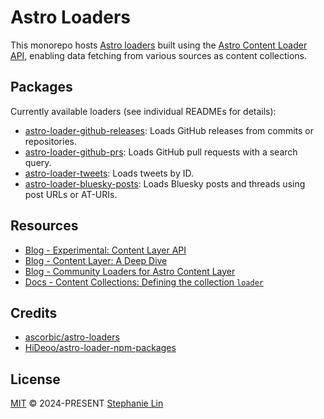 # Astro Loaders

This monorepo hosts [Astro loaders](https://docs.astro.build/en/reference/content-loader-reference/#what-is-a-loader) built using the [Astro Content Loader API](https://docs.astro.build/en/reference/content-loader-reference/), enabling data fetching from various sources as content collections.

## Packages

Currently available loaders (see individual READMEs for details):

- [astro-loader-github-releases](https://github.com/lin-stephanie/astro-loaders/tree/main/packages/astro-loader-github-releases): Loads GitHub releases from commits or repositories.
- [astro-loader-github-prs](https://github.com/lin-stephanie/astro-loaders/tree/main/packages/astro-loader-github-prs): Loads GitHub pull requests with a search query.
- [astro-loader-tweets](https://github.com/lin-stephanie/astro-loaders/tree/main/packages/astro-loader-tweets): Loads tweets by ID.
- [astro-loader-bluesky-posts](https://github.com/lin-stephanie/astro-loaders/tree/main/packages/astro-loader-bluesky-posts): Loads Bluesky posts and threads using post URLs or AT-URIs.

## Resources

- [Blog - Experimental: Content Layer API](https://astro.build/blog/astro-4140/#experimental-content-layer-api)
- [Blog - Content Layer: A Deep Dive](https://astro.build/blog/content-layer-deep-dive/)
- [Blog - Community Loaders for Astro Content Layer](https://astro.build/blog/community-loaders/)
- [Docs - Content Collections: Defining the collection `loader`](https://docs.astro.build/en/guides/content-collections/#defining-the-collection-loader)

## Credits

- [ascorbic/astro-loaders](https://github.com/ascorbic/astro-loaders)
- [HiDeoo/astro-loader-npm-packages](https://github.com/HiDeoo/astro-loader-npm-packages)

## License

[MIT](https://github.com/lin-stephanie/astro-loaders/blob/main/LICENSE) © 2024-PRESENT [Stephanie Lin](https://github.com/lin-stephanie)
